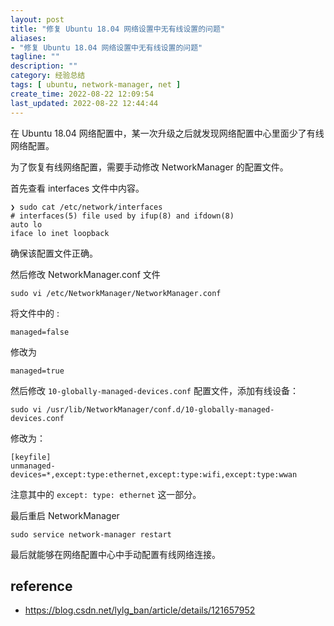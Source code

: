 ```yaml
---
layout: post
title: "修复 Ubuntu 18.04 网络设置中无有线设置的问题"
aliases:
- "修复 Ubuntu 18.04 网络设置中无有线设置的问题"
tagline: ""
description: ""
category: 经验总结
tags: [ ubuntu, network-manager, net ]
create_time: 2022-08-22 12:09:54
last_updated: 2022-08-22 12:44:44
---
```


在 Ubuntu 18.04 网络配置中，某一次升级之后就发现网络配置中心里面少了有线网络配置。

为了恢复有线网络配置，需要手动修改 NetworkManager 的配置文件。

首先查看 interfaces 文件中内容。

```
❯ sudo cat /etc/network/interfaces
# interfaces(5) file used by ifup(8) and ifdown(8)
auto lo
iface lo inet loopback
```

确保该配置文件正确。

然后修改 NetworkManager.conf 文件

```
sudo vi /etc/NetworkManager/NetworkManager.conf
```

将文件中的 :

```
managed=false
```

修改为

```
managed=true
```

然后修改 `10-globally-managed-devices.conf` 配置文件，添加有线设备：

```
sudo vi /usr/lib/NetworkManager/conf.d/10-globally-managed-devices.conf
```

修改为：

```
[keyfile]
unmanaged-devices=*,except:type:ethernet,except:type:wifi,except:type:wwan
```

注意其中的 `except: type: ethernet` 这一部分。

最后重启 NetworkManager

```
sudo service network-manager restart
```

最后就能够在网络配置中心中手动配置有线网络连接。

## reference

- <https://blog.csdn.net/lylg_ban/article/details/121657952>

